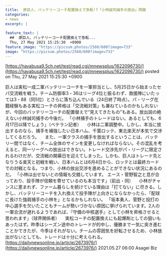 ```yaml
---
title:  原巨人、バッテリーコーチ配置換えで急転!?「小林誠司捕手の放出」問題  
categories:
- news
excerpt: |
  
feature_text: |
  ##  原巨人、バッテリーコーチ配置換えで急転...
  Thu, 27 May 2021 15:25:30  +0900
feature_image: "https://picsum.photos/2560/600?image=733"
image: "https://picsum.photos/2560/600?image=733"
---
```


[https://hayabusa9.5ch.net/test/read.cgi/mnewsplus/1622096730/](https://hayabusa9.5ch.net/test/read.cgi/mnewsplus/1622096730/)
posted on Thu, 27 May 2021 15:25:30  +0900

<!--more-->

巨人は実松一成二軍バッテリーコーチを一軍担当とし、5月25日から始まったセパ交流戦を戦う。チーム防御率3・36はリーグ4位と振るわず、救援陣にいたっては3・88（同5位）とさらに落ち込んでいる（24日終了時点）。パ・リーグ在籍経験もある実松コーチの昇格は「交流戦対策」も兼ねているのかもしれないが、今回のバッテリーコーチの配置替えで“見えてきたもの”もある。放出説の絶えない小林誠司捕手の今後だ。 「小林捕手のトレードはない。あるとしても、6月17日以降でしょう」（ベテラン記者） 　小林は二軍調整中。しかし、本当に放出するのなら、捕手を補強したい日本ハム、千葉ロッテ、東北楽天が本気で交渉してくるだろう。 　また、一軍クラスの捕手を放出するということは、バッテリー間ではなく、チーム全体のサインを変更しなければならない。その混乱を考えると、同一リーグへの放出はできない。トレード交渉先がパ・リーグに限定されるわけだが、交流戦の開幕日を迎えてしまった。しかも、巨人はトレード先となりうる楽天と初戦を戦い、日本ハムとは6月4日から、ロッテとは最終カードでの対戦となる。つまり、小林の放出交渉を進めることができない状況にあるのだ。 「小林は出せないとの情報も交錯しています。 エース・菅野智之と息が合っており、投手陣が信頼を寄せているのも本当です」（前出・同） 　小林がチャンスに恵まれず、ファーム暮らしを続けている理由は「打てない」に尽きる。しかし、バッテリーコーチを入れ換えて投手陣が上向きにならなかったら、「配球に長けた強肩捕手の小林を」となるかもしれない。 「坂本勇人、菅野と投打の中心選手を欠いたこともチームが勢いづかない原因に挙げられています。2人の一軍合流が遅れるようであれば、『守備の中核選手』として小林を昇格させると思われます」（球界関係者） 　実松コーチの配置換えにも起爆剤としての狙いもあったはず。昨季はシーズン途中のトレードが的中し、優勝まで一気に突き進むことかできたが、今季はそれがない。チームの雰囲気を好転させるため、小林放出がないとしても、トレードは十分に考えられる。 [https://dailynewsonline.jp/article/2673976/](https://dailynewsonline.jp/article/2673976/) 2021.05.27 06:00 Asagei Biz
